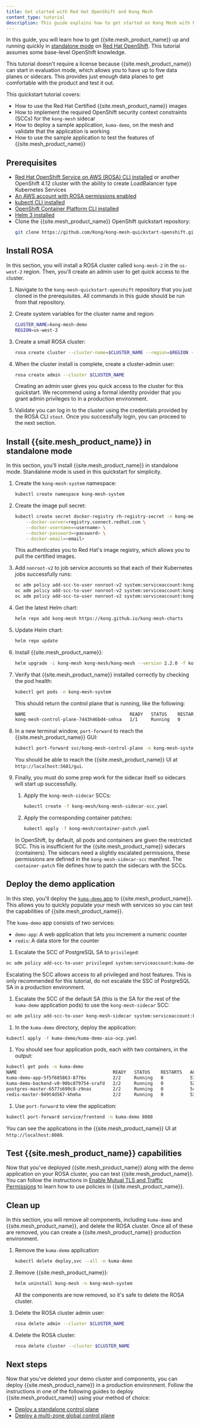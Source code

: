 ```yaml
---
title: Get started with Red Hat OpenShift and Kong Mesh
content_type: tutorial
description: This guide explains how to get started on Kong Mesh with Red Hat OpenShift.
---
```


In this guide, you will learn how to get {{site.mesh_product_name}} up and running quickly in [standalone mode](/mesh/{{page.release}}/production/deployment/stand-alone/) on [Red Hat OpenShift](https://www.redhat.com/technologies/cloud-computing/openshift). This tutorial assumes some base-level OpenShift knowledge.

This tutorial doesn't require a license because {{site.mesh_product_name}} can start in evaluation mode, which allows you to have up to five data planes or sidecars. This provides just enough data planes to get comfortable with the product and test it out.

This quickstart tutorial covers:

* How to use the Red Hat Certified {{site.mesh_product_name}} images
* How to implement the required OpenShift security context constraints (SCCs) for the `kong-mesh` sidecar
* How to deploy a sample application, `kuma-demo`, on the mesh and validate that the application is working
* How to use the sample application to test the features of {{site.mesh_product_name}}

## Prerequisites
* [Red Hat OpenShift Service on AWS (ROSA) CLI installed](https://docs.openshift.com/rosa/rosa_install_access_delete_clusters/rosa_getting_started_iam/rosa-installing-rosa.html) or another OpenShift 4.12 cluster with the ability to create LoadBalancer type Kubernetes Services
* [An AWS account with ROSA permissions enabled](https://docs.openshift.com/rosa/rosa_install_access_delete_clusters/rosa_getting_started_iam/rosa-config-aws-account.html)
* [kubectl CLI installed](https://kubernetes.io/docs/tasks/tools/)
* [OpenShift Container Platform CLI installed](https://docs.openshift.com/container-platform/latest/cli_reference/openshift_cli/getting-started-cli.html)
* [Helm 3 installed](https://helm.sh/docs/intro/install/)
* Clone the {{site.mesh_product_name}} OpenShift quickstart repository:
    ```bash
    git clone https://github.com/Kong/kong-mesh-quickstart-openshift.git
    ```

## Install ROSA

In this section, you will install a ROSA cluster called `kong-mesh-2` in the `us-west-2` region. Then, you'll create an admin user to get quick access to the cluster. 

1. Navigate to the `kong-mesh-quickstart-openshift` repository that you just cloned in the prerequisites. All commands in this guide should be run from that repository.

1. Create system variables for the cluster name and region:
    ```bash
    CLUSTER_NAME=kong-mesh-demo
    REGION=us-west-2
    ```

1. Create a small ROSA cluster:
    ```bash
    rosa create cluster --cluster-name=$CLUSTER_NAME --region=$REGION --multi-az=false --version 4.12.13
    ```

1. When the cluster install is complete, create a cluster-admin user:
    ```bash
    rosa create admin --cluster $CLUSTER_NAME
    ```
    Creating an admin user gives you quick access to the cluster for this quickstart. We recommend using a formal identity provider that you grant admin privileges to in a production environment.

1. Validate you can log in to the cluster using the credentials provided by the ROSA CLI `stout`. Once you successfully login, you can proceed to the next section.

## Install {{site.mesh_product_name}} in standalone mode

In this section, you'll install {{site.mesh_product_name}} in standalone mode. Standalone mode is used in this quickstart for simplicity. 

1. Create the `kong-mesh-system` namespace:
    ```bash
    kubectl create namespace kong-mesh-system
    ```

1. Create the image pull secret:
    ```bash
    kubectl create secret docker-registry rh-registry-secret -n kong-mesh-system \
        --docker-server=registry.connect.redhat.com \
        --docker-username=<username> \
        --docker-password=<password> \
        --docker-email=<email>
    ```

    This authenticates you to Red Hat's image registry, which allows you to pull the certified images.

1. Add `nonroot-v2` to job service accounts so that each of their Kubernetes jobs successfully runs:
    ```bash
    oc adm policy add-scc-to-user nonroot-v2 system:serviceaccount:kong-mesh-system:kong-mesh-install-crds
    oc adm policy add-scc-to-user nonroot-v2 system:serviceaccount:kong-mesh-system:kong-mesh-patch-ns-job 
    oc adm policy add-scc-to-user nonroot-v2 system:serviceaccount:kong-mesh-system:kong-mesh-pre-delete-job
    ```

1. Get the latest Helm chart:
    ```bash
    helm repo add kong-mesh https://kong.github.io/kong-mesh-charts
    ```

1. Update Helm chart:
    ```bash
    helm repo update
    ```

1. Install {{site.mesh_product_name}}:
    ```bash
    helm upgrade -i kong-mesh kong-mesh/kong-mesh --version 2.2.0 -f kong-mesh/values.yaml -n kong-mesh-system
    ```

1. Verify that {{site.mesh_product_name}} installed correctly by checking the pod health:
    ```bash
    kubectl get pods -n kong-mesh-system
    ```
    This should return the control plane that is running, like the following:
    ```bash
    NAME                                       READY   STATUS    RESTARTS   AGE
    kong-mesh-control-plane-7443h46bd4-cmhsa   1/1     Running   0          19s
    ```

1. In a new terminal window, `port-forward` to reach the {{site.mesh_product_name}} GUI:
    ```bash
    kubectl port-forward svc/kong-mesh-control-plane -n kong-mesh-system 5681:5681
    ```

    You should be able to reach the {{site.mesh_product_name}} UI at `http://localhost:5681/gui`.


1. Finally, you must do some prep work for the sidecar itself so sidecars will start up successfully. 
    1. Apply the `kong-mesh-sidecar` SCCs:
        ```bash
        kubectl create -f kong-mesh/kong-mesh-sidecar-scc.yaml
        ```
    1. Apply the corresponding container patches:
        ```bash
        kubectl apply -f kong-mesh/container-patch.yaml 
        ```
    In OpenShift, by default, all pods and containers are given the restricted SCC. This is insufficient for the {{site.mesh_product_name}} sidecars (containers). The sidecars need a slightly escalated permissions, these permissions are defined in the `kong-mesh-sidecar-scc` manifest. The `container-patch` file defines how to patch the sidecars with the SCCs.

## Deploy the demo application

In this step, you'll deploy the [`kuma-demo` app](/mesh/{{page.release}}/quickstart/kubernetes) to {{site.mesh_product_name}}. This allows you to quickly populate your mesh with services so you can test the capabilities of {{site.mesh_product_name}}.

The `kuma-demo` app consists of two services:

* `demo-app`: A web application that lets you increment a numeric counter
* `redis`: A data store for the counter

1. Escalate the SCC of PostgreSQL SA to `privileged`:
  ```bash
  oc adm policy add-scc-to-user privileged system:serviceaccount:kuma-demo:kuma-demo-postgres
  ```
  Escalating the SCC allows access to all privileged and host features. This is only recommended for this tutorial, do not escalate the SSC of PostgreSQL SA in a production environment.

1. Escalate the SCC of the default SA (this is the SA for the rest of the `kuma-demo` application pods) to use the `kong-mesh-sidecar` SCC:
  ```bash
  oc adm policy add-scc-to-user kong-mesh-sidecar system:serviceaccount:kuma-demo:default
  ```

1. In the `kuma-demo` directory, deploy the application:
  ```bash
  kubectl apply -f kuma-demo/kuma-demo-aio-ocp.yaml
  ```

1. You should see four application pods, each with two containers, in the output:
  ```bash
  kubectl get pods -n kuma-demo
  NAME                                    READY   STATUS    RESTARTS   AGE
  kuma-demo-app-5f5f685863-8778x          2/2     Running   0          51s
  kuma-demo-backend-v0-90bc879754-srafd   2/2     Running   0          52s
  postgres-master-6577s699c8-z9nas        2/2     Running   0          54s
  redis-master-949t4d567-khmha            2/2     Running   0          53s
  ```

1. Use `port-forward` to view the application:
  ```bash
  kubectl port-forward service/frontend -n kuma-demo 8080
  ```

  You can see the applications in the {{site.mesh_product_name}} UI at `http://localhost:8080`.

## Test {{site.mesh_product_name}} capabilities

Now that you've deployed {{site.mesh_product_name}} along with the demo application on your ROSA cluster, you can test {{site.mesh_product_name}}. You can follow the instructions in [Enable Mutual TLS and Traffic Permissions](/mesh/{{page.release}}/quickstart/kubernetes/#enable-mutual-tls-and-traffic-permissions) to learn how to use policies in {{site.mesh_product_name}}.

## Clean up 

In this section, you will remove all components, including `kuma-demo` and {{site.mesh_product_name}}, and delete the ROSA cluster. Once all of these are removed, you can create a {{site.mesh_product_name}} production environment.

1. Remove the `kuma-demo` application:
    ```bash
    kubectl delete deploy,svc --all -n kuma-demo
    ```

1. Remove {{site.mesh_product_name}}:
    ```bash
    helm uninstall kong-mesh -n kong-mesh-system
    ```
    All the components are now removed, so it's safe to delete the ROSA cluster.

1. Delete the ROSA cluster admin user:
    ```bash
    rosa delete admin --cluster $CLUSTER_NAME
    ```

1. Delete the ROSA cluster:
    ```bash
    rosa delete cluster --cluster $CLUSTER_NAME
    ```

## Next steps

Now that you've deleted your demo cluster and components, you can deploy {{site.mesh_product_name}} in a production environment. Follow the instructions in one of the following guides to deploy {{site.mesh_product_name}} using your method of choice:

* [Deploy a standalone control plane](/mesh/{{page.release}}/production/cp-deployment/stand-alone/)
* [Deploy a multi-zone global control plane](/mesh/{{page.release}}/production/cp-deployment/multi-zone/)



